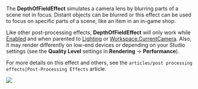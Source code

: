 The **DepthOfFieldEffect** simulates a camera lens by blurring parts of a scene not in focus. Distant objects can be blurred or this effect can be used to focus on specific parts of a scene, like an item in an in-game shop.

Like other post-processing effects, **DepthOfFieldEffect** will only work while [Enabled](https://developer.roblox.com/en-us/api-reference/property/PostEffect/Enabled) and when parented to [Lighting](https://developer.roblox.com/en-us/api-reference/class/Lighting) or [Workspace.CurrentCamera](https://developer.roblox.com/en-us/api-reference/property/Workspace/CurrentCamera). Also, it may render differently on low-end devices or depending on your Studio settings (see the **Quality Level** settings in **Rendering** → **Performance**).

For more details on this effect and others, see the `articles/post processing effects|Post-Processing Effects` article.

![](https://developer.roblox.com/assets/blt4d9713a56c8f78e5/DepthOfField-Diagram.svg)